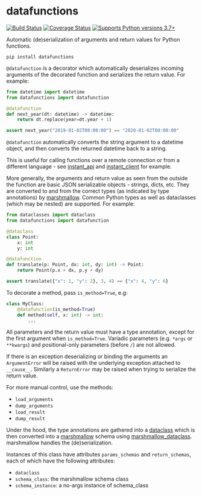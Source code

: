 # datafunctions

[![Build Status](https://travis-ci.org/alexmojaki/datafunctions.svg?branch=master)](https://travis-ci.org/alexmojaki/datafunctions) [![Coverage Status](https://coveralls.io/repos/github/alexmojaki/datafunctions/badge.svg?branch=master)](https://coveralls.io/github/alexmojaki/datafunctions?branch=master) [![Supports Python versions 3.7+](https://img.shields.io/pypi/pyversions/datafunctions.svg)](https://pypi.python.org/pypi/datafunctions)

Automatic (de)serialization of arguments and return values for Python functions.

    pip install datafunctions

`@datafunction` is a decorator which automatically deserializes incoming arguments of the decorated function and
serializes the return value. For example:

```python
from datetime import datetime
from datafunctions import datafunction

@datafunction
def next_year(dt: datetime) -> datetime:
    return dt.replace(year=dt.year + 1)

assert next_year("2019-01-02T00:00:00") == "2020-01-02T00:00:00"
```

`@datafunction` automatically converts the string argument to a datetime object, and then
converts the returned datetime back to a string.

This is useful for calling functions over a remote connection or from a different language - see [instant_api](https://github.com/alexmojaki/instant_api) and [instant_client](https://github.com/alexmojaki/instant_client) for example.

More generally, the arguments and return value as seen from the outside the function
are basic JSON serializable objects - strings, dicts, etc.
They are converted to and from the correct types (as indicated by type annotations)
by [marshmallow](https://marshmallow.readthedocs.io/). Common Python types as well as dataclasses (which may be nested)
are supported. For example:

```python
from dataclasses import dataclass
from datafunctions import datafunction

@dataclass
class Point:
    x: int
    y: int

@datafunction
def translate(p: Point, dx: int, dy: int) -> Point:
    return Point(p.x + dx, p.y + dy)

assert translate({"x": 1, "y": 2}, 3, 4) == {"x": 4, "y": 6}
```

To decorate a method, pass `is_method=True`, e.g:

```python
class MyClass:
    @datafunction(is_method=True)
    def method(self, x: int) -> int:
        ...
```

All parameters and the return value must have a type annotation,
except for the first argument when `is_method=True`.
Variadic parameters (e.g. `*args` or `**kwargs`) and positional-only parameters (before `/`)
are not allowed.

If there is an exception deserializing or binding the arguments an `ArgumentError`
will be raised with the underlying exception attached to `__cause__`.
Similarly a `ReturnError` may be raised when trying to serialize the return value.

For more manual control, use the methods:

- `load_arguments`
- `dump_arguments`
- `load_result`
- `dump_result`

Under the hood, the type annotations are gathered into a [dataclass](https://docs.python.org/3/library/dataclasses.html) which is then
converted into a [marshmallow](https://marshmallow.readthedocs.io/en/stable/) schema
using [marshmallow_dataclass](https://github.com/lovasoa/marshmallow_dataclass).
marshmallow handles the (de)serialization.

Instances of this class have attributes `params_schemas` and `return_schemas`,
each of which have the following attributes:

- `dataclass`
- `schema_class`: the marshmallow schema class
- `schema_instance`: a no-args instance of schema_class
